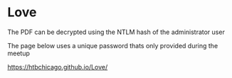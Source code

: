 # Love

The PDF can be decrypted using the NTLM hash of the administrator user

The page below uses a unique password thats only provided during the meetup

https://htbchicago.github.io/Love/

